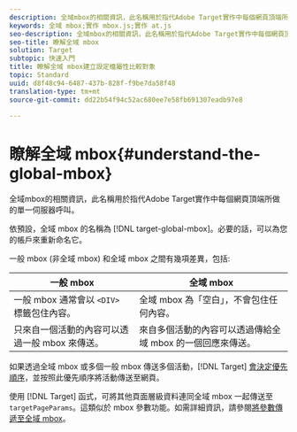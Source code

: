 ```yaml
---
description: 全域mbox的相關資訊，此名稱用於指代Adobe Target實作中每個網頁頂端所做的單一伺服器呼叫。
keywords: 全域 mbox;實作 mbox.js;實作 at.js
seo-description: 全域mbox的相關資訊，此名稱用於指代Adobe Target實作中每個網頁頂端所做的單一伺服器呼叫。
seo-title: 瞭解全域 mbox
solution: Target
subtopic: 快速入門
title: 瞭解全域 mbox建立設定檔屬性比較對象
topic: Standard
uuid: d8f48c94-6487-437b-828f-f9be7da58f48
translation-type: tm+mt
source-git-commit: dd22b54f94c52ac680ee7e58fb691307eadb97e8

---
```



# 瞭解全域 mbox{#understand-the-global-mbox}

全域mbox的相關資訊，此名稱用於指代Adobe Target實作中每個網頁頂端所做的單一伺服器呼叫。

依預設，全域 mbox 的名稱為 [!DNL target-global-mbox]。必要的話，可以為您的帳戶來重新命名它。

一般 mbox (非全域 mbox) 和全域 mbox 之間有幾項差異，包括:

| 一般 mbox | 全域 mbox |
|--- |--- |
| 一般 mbox 通常會以 `<DIV>` 標籤包住內容。 | 全域 mbox 為「空白」，不會包住任何內容。 |
| 只來自一個活動的內容可以透過一般 mbox 來傳送。 | 來自多個活動的內容可以透過傳給全域 mbox 的一個回應來傳送。 |

如果透過全域 mbox 或多個一般 mbox 傳送多個活動，[!DNL Target] [會決定優先順序](../../../../c-activities/priority.md#concept_1780C11FEA57440499F0047DD6900E0F)，並按照此優先順序將活動傳送至網頁。

使用 [!DNL Target] 函式，可將其他頁面層級資料連同全域 mbox 一起傳送至 `targetPageParams`。這類似於 mbox 參數功能。如需詳細資訊，請參閱[將參數傳遞至全域 mbox](../../../../c-implementing-target/c-implementing-target-for-client-side-web/t-mbox-download/c-understanding-global-mbox/pass-parameters-to-global-mbox.md#concept_33362A04146C4E3C8E7089B65F38B5E5)。
